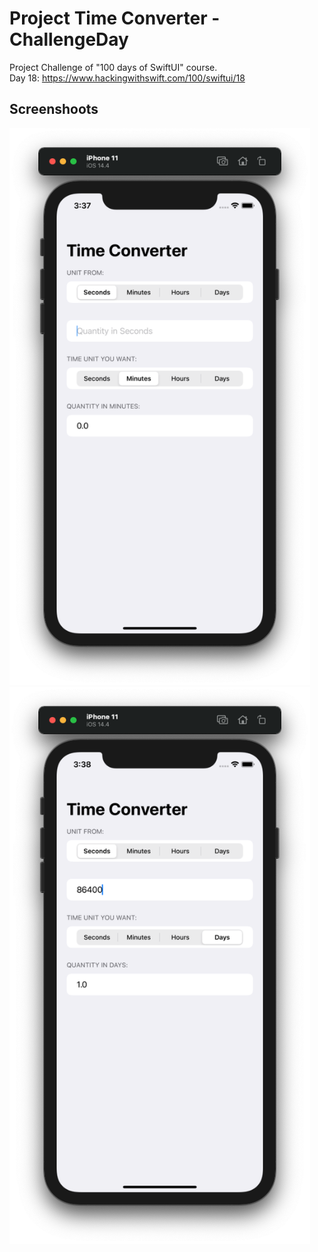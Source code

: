 # Project Time Converter - ChallengeDay

Project Challenge of "100 days of SwiftUI" course.</br>
Day 18: https://www.hackingwithswift.com/100/swiftui/18

## Screenshoots

<img src="screenshots/emptyScreen.png" width="481" height="891"/> <img src="screenshots/filledScreen.png" width="481" height="891"/>
